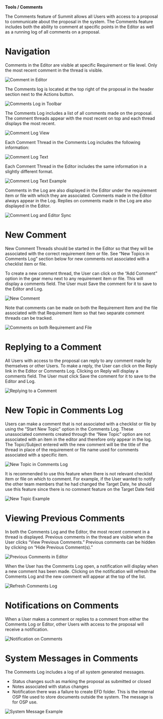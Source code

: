 **Tools / Comments**

The Comments feature of Summit allows all Users with access to a proposal to communicate about the proposal in the system.    The Comments feature includes both the ability to comment at specific points in the Editor as well as a running log of all comments on a proposal.

# Navigation
Comments in the Editor are visible at specific Requirement or file level.  Only the most recent comment in the thread is visible.

![Comment in Editor](../images/tools/ToolCom_Editor.jpg)

The Comments log is located at the top right of the proposal in the header section next to the Actions button.

![Comments Log in Toolbar](../images/tools/ToolCom_Toolbar.jpg)

The Comments Log includes  a list of all comments made on the proposal. The comment threads appear with the most recent on top and each thread displays the most recent.

![Comment Log View](../images/tools/ToolCom_CommentLogView.jpg)

Each Comment Thread in the Comments Log includes the following information:

![Comment Log Text](../images/tools/ToolCom_LogText.jpg)

Each Comment Thread in the Editor includes the same information in a slightly different format.

![Comment Log Text Example](../images/tools/ToolCom_CommentTextEditor.jpg)

Comments in the Log are also displayed in the Editor under the requirement item or file with which they are associated.  Comments made in the Editor always appear in the Log.  Replies on comments made in the Log are also displayed in the Editor.

![Comment Log and Editor Sync](../images/tools/ToolCom_LogEditorSync.jpg)

# New Comment
New Comment Threads should be started in the Editor so that they will be associated with the correct requirement item or file.  See “New Topics in Comments Log” section below for new comments not associated with a checklist item or file.  

To create a new comment thread, the User can click on the “Add Comment” option in the gear menu next to any requirement item or file.  This will display a comments field.  The User must Save the comment for it to save to the Editor and Log.  

![New Comment](../images/tools/ToolCom_NewComment.jpg)

Note that comments can be made on both the Requirement Item and the file associated with that Requirement Item so that two separate comment threads can be tracked.

![Comments on both Requirement and File](../images/data/DataBud_FileVItem.jpg)

# Replying to a Comment
All Users with access to the proposal can reply to any comment made by themselves or other Users. To make a reply, the User can click on the Reply link in the Editor or Comments Log.  Clicking on Reply will display a comments field.  The User must click Save the comment for it to save to the Editor and Log.

![Replying to a Comment](../images/tools/ToolCom_Reply.jpg)

# New Topic in Comments Log
Users can make a comment that is not associated with a checklist or file by using the “Start New Topic” option in the Comments Log.  These unassociated comments created through the “New Topic” option are not associated with an item in the editor and therefore only appear in the log.  The Topic/Subject entered with the new comment will be the title of the thread in place of the requirement or file name used for comments associated with a specific item.

![New Topic in Comments Log](../images/tools/ToolCom_NewTopic.jpg)

It is recommended to use this feature when there is not relevant checklist item or file on which to comment.  For example, if the User wanted to notify the other team members that he had changed the Target Date, he should use this feature since there is no comment feature on the Target Date field

![New Topic Example](../images/tools/ToolCom_NewTopicEx.jpg)

# Viewing Previous Comments
In both the Comments Log and the Editor, the most recent comment in a thread is displayed.  Previous comments in the thread are visible when the User clicks “View Previous Comments.”  Previous comments can be hidden by clicking on “Hide Previous Comment(s).”

![Previous Comments in Editor](../images/tools/ToolCom_PrevComments.jpg)

When the User has the Comments Log open, a notification will display when a new comment has been made.  Clicking on the notification will refresh the Comments Log and the new comment will appear at the top of the list.

![Refresh Comments Log](../images/tools/ToolCom_RefreshLog.jpg)

# Notifications on Comments
When a User makes a comment or replies to a comment from either the Comments Log or Editor, other Users with access to the proposal will receive a notification.  

![Notification on Comments](../images/tools/ToolCom_NotonComment.jpg)

# System Messages in Comments
The Comments Log includes a log of all system generated messages.  
-	Status changes such as marking the proposal as submitted or closed
-	Notes associated with status changes
-	Notification there was a failure to create EFD folder.  This is the internal OSP file used to store documents outside the system.  The message is for OSP use.

![System Message Example](../images/tools/ToolCom_SystemMessage.jpg)

<br>
